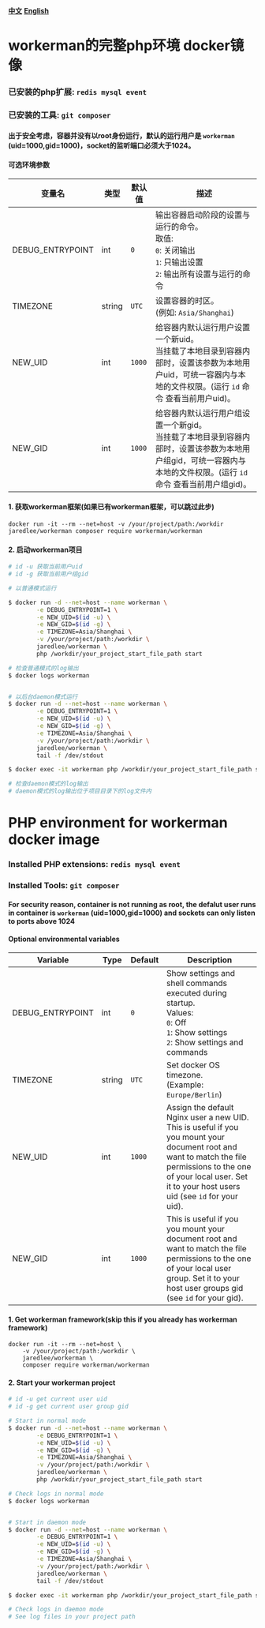 **[中文](#workerman的完整php环境-docker镜像)**
**[English](#PHP-environment-for-workerman-docker-image)**

# workerman的完整php环境 docker镜像

### 已安装的php扩展: `redis mysql event`
### 已安装的工具: `git composer`

#### 出于安全考虑，容器并没有以root身份运行，默认的运行用户是 `workerman` (uid=1000,gid=1000)，socket的监听端口必须大于1024。

#### 可选环境参数

| 变量名 | 类型 | 默认值 | 描述 |
|----------|------|---------|-------------|
| DEBUG_ENTRYPOINT    | int    | `0`     | 输出容器启动阶段的设置与运行的命令。<br/>取值:<br/>`0`: 关闭输出<br/>`1`: 只输出设置<br/>`2`: 输出所有设置与运行的命令 |
| TIMEZONE            | string | `UTC`   | 设置容器的时区。<br/>(例如: `Asia/Shanghai`) |
| NEW_UID             | int    | `1000`   | 给容器内默认运行用户设置一个新uid。<br/>当挂载了本地目录到容器内部时，设置该参数为本地用户uid，可统一容器内与本地的文件权限。(运行 `id` 命令 查看当前用户uid)。|
| NEW_GID             | int    | `1000`   | 给容器内默认运行用户组设置一个新gid。<br/>当挂载了本地目录到容器内部时，设置该参数为本地用户组gid，可统一容器内与本地的文件权限。(运行 `id` 命令 查看当前用户组gid)。 |


#### 1. 获取workerman框架(如果已有workerman框架，可以跳过此步)

    docker run -it --rm --net=host -v /your/project/path:/workdir jaredlee/workerman composer require workerman/workerman


#### 2. 启动workerman项目
```bash
# id -u 获取当前用户uid
# id -g 获取当前用户组gid

# 以普通模式运行

$ docker run -d --net=host --name workerman \
        -e DEBUG_ENTRYPOINT=1 \
        -e NEW_UID=$(id -u) \
        -e NEW_GID=$(id -g) \
        -e TIMEZONE=Asia/Shanghai \
        -v /your/project/path:/workdir \
        jaredlee/workerman \
        php /workdir/your_project_start_file_path start

# 检查普通模式的log输出
$ docker logs workerman


# 以后台daemon模式运行
$ docker run -d --net=host --name workerman \
        -e DEBUG_ENTRYPOINT=1 \
        -e NEW_UID=$(id -u) \
        -e NEW_GID=$(id -g) \
        -e TIMEZONE=Asia/Shanghai \
        -v /your/project/path:/workdir \
        jaredlee/workerman \
        tail -f /dev/stdout

$ docker exec -it workerman php /workdir/your_project_start_file_path start -d

# 检查daemon模式的log输出
# daemon模式的log输出位于项目目录下的log文件内
```


# PHP environment for workerman docker image

### Installed PHP extensions: `redis mysql event`
### Installed Tools: `git composer`

#### For security reason, container is not running as root, the defalut user runs in container is `workerman` (uid=1000,gid=1000) and sockets can only listen to ports above 1024

#### Optional environmental variables

| Variable | Type | Default | Description |
|----------|------|---------|-------------|
| DEBUG_ENTRYPOINT    | int    | `0`     | Show settings and shell commands executed during startup.<br/>Values:<br/>`0`: Off<br/>`1`: Show settings<br/>`2`: Show settings and commands |
| TIMEZONE            | string | `UTC`   | Set docker OS timezone.<br/>(Example: `Europe/Berlin`) |
| NEW_UID             | int    | `1000`   | Assign the default Nginx user a new UID. This is useful if you you mount your document root and want to match the file permissions to the one of your local user. Set it to your host users uid (see `id` for your uid). |
| NEW_GID             | int    | `1000`   | This is useful if you you mount your document root and want to match the file permissions to the one of your local user group. Set it to your host user groups gid (see `id` for your gid). |


#### 1. Get workerman framework(skip this if you already has workerman framework)

    docker run -it --rm --net=host \
        -v /your/project/path:/workdir \
        jaredlee/workerman \
        composer require workerman/workerman


#### 2. Start your workerman project
```bash
# id -u get current user uid
# id -g get current user group gid

# Start in normal mode
$ docker run -d --net=host --name workerman \
        -e DEBUG_ENTRYPOINT=1 \
        -e NEW_UID=$(id -u) \
        -e NEW_GID=$(id -g) \
        -e TIMEZONE=Asia/Shanghai \
        -v /your/project/path:/workdir \
        jaredlee/workerman \
        php /workdir/your_project_start_file_path start

# Check logs in normal mode
$ docker logs workerman


# Start in daemon mode
$ docker run -d --net=host --name workerman \
        -e DEBUG_ENTRYPOINT=1 \
        -e NEW_UID=$(id -u) \
        -e NEW_GID=$(id -g) \
        -e TIMEZONE=Asia/Shanghai \
        -v /your/project/path:/workdir \
        jaredlee/workerman \
        tail -f /dev/stdout

$ docker exec -it workerman php /workdir/your_project_start_file_path start -d

# Check logs in daemon mode
# See log files in your project path
```
